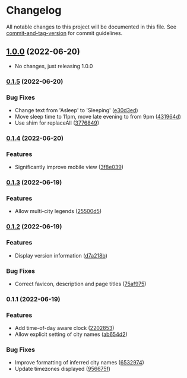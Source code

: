 # Changelog

All notable changes to this project will be documented in this file. See [commit-and-tag-version](https://github.com/absolute-version/commit-and-tag-version) for commit guidelines.

## [1.0.0](https://github.com/TimothyJones/can-i-call-clock/compare/v0.1.5...v1.0.0) (2022-06-20)

* No changes, just releasing 1.0.0

### [0.1.5](https://github.com/TimothyJones/can-i-call-clock/compare/v0.1.4...v0.1.5) (2022-06-20)


### Bug Fixes

* Change text from 'Asleep' to 'Sleeping' ([e30d3ed](https://github.com/TimothyJones/can-i-call-clock/commit/e30d3ed063f77f45c253b022d9f7d628e1ad9323))
* Move sleep time to 11pm, move late evening to from 9pm ([431964d](https://github.com/TimothyJones/can-i-call-clock/commit/431964ddd92ee4fabe4058f41618cfea339c3af3))
* Use shim for replaceAll ([3776849](https://github.com/TimothyJones/can-i-call-clock/commit/3776849c5a516f954a371efcfdf6a6430a4546ef))

### [0.1.4](https://github.com/TimothyJones/can-i-call-clock/compare/v0.1.3...v0.1.4) (2022-06-20)


### Features

* Significantly improve mobile view ([3f8e039](https://github.com/TimothyJones/can-i-call-clock/commit/3f8e0390b75325ba4933f1efb61ec7200505d892))

### [0.1.3](https://github.com/TimothyJones/can-i-call-clock/compare/v0.1.2...v0.1.3) (2022-06-19)


### Features

* Allow multi-city legends ([25500d5](https://github.com/TimothyJones/can-i-call-clock/commit/25500d54ec9319bec177b8b2b2af8dbfc358238b))

### [0.1.2](https://github.com/TimothyJones/can-i-call-clock/compare/v0.1.1...v0.1.2) (2022-06-19)


### Features

* Display version information ([d7a218b](https://github.com/TimothyJones/can-i-call-clock/commit/d7a218b6a7cf2901097fba29061ab0aa7568a8d9))


### Bug Fixes

* Correct favicon, description and page titles ([75af975](https://github.com/TimothyJones/can-i-call-clock/commit/75af975aaa70a9feb4396141774dcabed9227c5c))

### 0.1.1 (2022-06-19)


### Features

* Add time-of-day aware clock ([2202853](https://github.com/TimothyJones/can-i-call-clock/commit/22028531b850dccbdf4b954caddaf463ffed2e4f))
* Allow explicit setting of city names ([ab654d2](https://github.com/TimothyJones/can-i-call-clock/commit/ab654d2547282276a6ffd79b7eea46e7d45e0614))


### Bug Fixes

* Improve formatting of inferred city names ([6532974](https://github.com/TimothyJones/can-i-call-clock/commit/65329745fb0efa3eb59729cba61dbff80212fc36))
* Update timezones displayed ([956675f](https://github.com/TimothyJones/can-i-call-clock/commit/956675f6112311b2e141170cfc35602af6452eb1))
